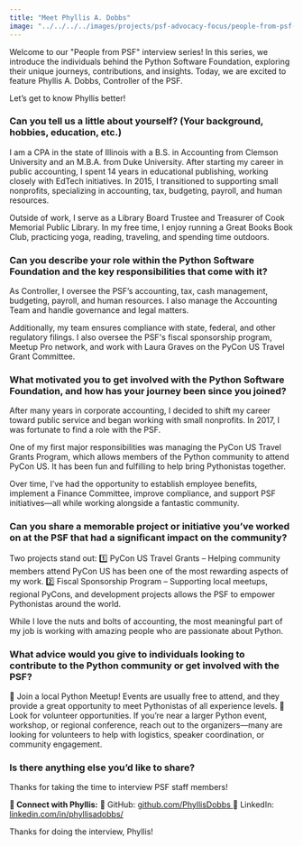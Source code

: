 ```yaml
---
title: "Meet Phyllis A. Dobbs"
image: "../../../../images/projects/psf-advocacy-focus/people-from-psf-interviews/Phyllis.png"
---
```


Welcome to our "People from PSF" interview series! In this series, we introduce
the individuals behind the Python Software Foundation, exploring their unique
journeys, contributions, and insights. Today, we are excited to feature Phyllis
A. Dobbs, Controller of the PSF.

Let’s get to know Phyllis better!

### **Can you tell us a little about yourself? (Your background, hobbies, education, etc.)**

I am a CPA in the state of Illinois with a B.S. in Accounting from Clemson
University and an M.B.A. from Duke University. After starting my career in
public accounting, I spent 14 years in educational publishing, working closely
with EdTech initiatives. In 2015, I transitioned to supporting small nonprofits,
specializing in accounting, tax, budgeting, payroll, and human resources.

Outside of work, I serve as a Library Board Trustee and Treasurer of Cook
Memorial Public Library. In my free time, I enjoy running a Great Books Book
Club, practicing yoga, reading, traveling, and spending time outdoors.

### **Can you describe your role within the Python Software Foundation and the key responsibilities that come with it?**

As Controller, I oversee the PSF’s accounting, tax, cash management, budgeting,
payroll, and human resources. I also manage the Accounting Team and handle
governance and legal matters.

Additionally, my team ensures compliance with state, federal, and other
regulatory filings. I also oversee the PSF's fiscal sponsorship program, Meetup
Pro network, and work with Laura Graves on the PyCon US Travel Grant Committee.

### **What motivated you to get involved with the Python Software Foundation, and how has your journey been since you joined?**

After many years in corporate accounting, I decided to shift my career toward
public service and began working with small nonprofits. In 2017, I was fortunate
to find a role with the PSF.

One of my first major responsibilities was managing the PyCon US Travel Grants
Program, which allows members of the Python community to attend PyCon US. It has
been fun and fulfilling to help bring Pythonistas together.

Over time, I’ve had the opportunity to establish employee benefits, implement a
Finance Committee, improve compliance, and support PSF initiatives—all while
working alongside a fantastic community.

### **Can you share a memorable project or initiative you’ve worked on at the PSF that had a significant impact on the community?**

Two projects stand out: 1️⃣ PyCon US Travel Grants – Helping community members
attend PyCon US has been one of the most rewarding aspects of my work. 2️⃣ Fiscal
Sponsorship Program – Supporting local meetups, regional PyCons, and development
projects allows the PSF to empower Pythonistas around the world.

While I love the nuts and bolts of accounting, the most meaningful part of my
job is working with amazing people who are passionate about Python.

### **What advice would you give to individuals looking to contribute to the Python community or get involved with the PSF?**

🔹 Join a local Python Meetup! Events are usually free to attend, and they
provide a great opportunity to meet Pythonistas of all experience levels. 🔹
Look for volunteer opportunities. If you’re near a larger Python event,
workshop, or regional conference, reach out to the organizers—many are looking
for volunteers to help with logistics, speaker coordination, or community
engagement.

### **Is there anything else you’d like to share?**

Thanks for taking the time to interview PSF staff members!

**📌 Connect with Phyllis:** 🔗 GitHub:
[<u>github.com/PhyllisDobbs </u>](https://github.com/PhyllisDobbs) 🔗 LinkedIn:
[<u>linkedin.com/in/phyllisadobbs/</u>](https://www.linkedin.com/in/phyllisadobbs/)

<span class="mark">Thanks for doing the interview, Phyllis!</span>

